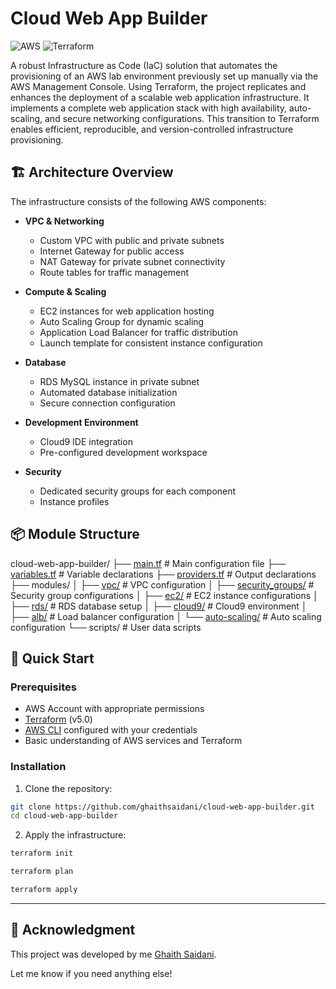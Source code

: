 # Cloud Web App Builder

![AWS](https://img.shields.io/badge/AWS-%23FF9900.svg?style=for-the-badge&logo=amazon-aws&logoColor=white)
![Terraform](https://img.shields.io/badge/terraform-%235835CC.svg?style=for-the-badge&logo=terraform&logoColor=white)

A robust Infrastructure as Code (IaC) solution that automates the provisioning of an AWS lab environment previously set up manually via the AWS Management Console. Using Terraform, the project replicates and enhances the deployment of a scalable web application infrastructure. It implements a complete web application stack with high availability, auto-scaling, and secure networking configurations. This transition to Terraform enables efficient, reproducible, and version-controlled infrastructure provisioning.
## 🏗️ Architecture Overview

The infrastructure consists of the following AWS components:

- **VPC & Networking**
  - Custom VPC with public and private subnets
  - Internet Gateway for public access
  - NAT Gateway for private subnet connectivity
  - Route tables for traffic management

- **Compute & Scaling**
  - EC2 instances for web application hosting
  - Auto Scaling Group for dynamic scaling
  - Application Load Balancer for traffic distribution
  - Launch template for consistent instance configuration

- **Database**
  - RDS MySQL instance in private subnet
  - Automated database initialization
  - Secure connection configuration

- **Development Environment**
  - Cloud9 IDE integration
  - Pre-configured development workspace

- **Security**
  - Dedicated security groups for each component
  - Instance profiles


## 📦 Module Structure

cloud-web-app-builder/
├── [main.tf](main.tf)                  # Main configuration file
├── [variables.tf](variables.tf)          # Variable declarations
├── [providers.tf](providers.tf)             # Output declarations
├── modules/
│   ├── [vpc/](modules/vpc/main.tf)              # VPC configuration
│   ├── [security_groups/](modules/security_groups/main.tf)  # Security group configurations
│   ├── [ec2/](modules/ec2/main.tf)             # EC2 instance configurations
│   ├── [rds/](modules/rds/main.tf)             # RDS database setup
│   ├── [cloud9/](modules/cloud9/main.tf)          # Cloud9 environment
│   ├── [alb/](modules/alb/main.tf)             # Load balancer configuration
│   └── [auto-scaling/](modules/auto-scalling/main.tf)    # Auto scaling configuration
└── scripts/            # User data scripts

## 🚀 Quick Start

### Prerequisites

- AWS Account with appropriate permissions
- [Terraform](https://www.terraform.io/downloads.html) (v5.0)
- [AWS CLI](https://aws.amazon.com/cli/) configured with your credentials
- Basic understanding of AWS services and Terraform

### Installation

1. Clone the repository:
```bash
git clone https://github.com/ghaithsaidani/cloud-web-app-builder.git
cd cloud-web-app-builder
```

2. Apply the infrastructure:
```bash
terraform init
```
```bash
terraform plan
```
```bash
terraform apply
```

---

## 🙌 Acknowledgment

This project was developed by me [Ghaith Saidani](https://github.com/ghaithsaidani).

Let me know if you need anything else!